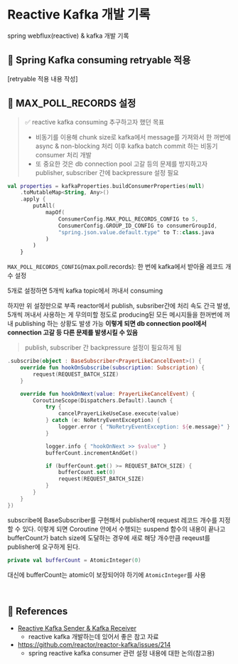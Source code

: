 # Reactive Kafka 개발 기록

spring webflux(reactive) & kafka 개발 기록

## 📌 Spring Kafka consuming retryable 적용

[retryable 적용 내용 작성]

## 📌 MAX_POLL_RECORDS 설정

>✅ reactive kafka consuming 추구하고자 했던 목표
> 
> - 비동기를 이용해 chunk size로 kafka에서 message를 가져와서 한 꺼번에 async & non-blocking 처리 이후 kafka batch commit 하는 비동기 consumer 처리 개발
> - 또 중요한 것은 db connection pool 고갈 등의 문제를 방지하고자 publisher, subscriber 간에 backpressure 설정 필요

```kotlin
val properties = kafkaProperties.buildConsumerProperties(null)
    .toMutableMap<String, Any>()
    .apply {
        putAll(
            mapOf(
                ConsumerConfig.MAX_POLL_RECORDS_CONFIG to 5,
                ConsumerConfig.GROUP_ID_CONFIG to consumerGroupId,
                "spring.json.value.default.type" to T::class.java
            )
        )
    }
```
`MAX_POLL_RECORDS_CONFIG`(max.poll.records): 한 번에 kafka에서 받아올 레코드 개수 설정

5개로 설정하면 5개씩 kafka topic에서 꺼내서 consuming

하지만 위 설정만으로 부족
reactor에서 publish, subsriber간에 처리 속도 간극 발생, 5개씩 꺼내서 사용하는 게 무의미할 정도로 producing된 모든 메시지들을 한꺼번에 꺼내 publishing 하는 상황도 발생 가능
**이렇게 되면 db connection pool에서 connection 고갈 등 다른 문제를 발생시킬 수 있음**

> publish, subscriber 간 backpressure 설정이 필요하게 됨

```kotlin
.subscribe(object : BaseSubscriber<PrayerLikeCancelEvent>() {
    override fun hookOnSubscribe(subscription: Subscription) {
        request(REQUEST_BATCH_SIZE)
    }

    override fun hookOnNext(value: PrayerLikeCancelEvent) {
        CoroutineScope(Dispatchers.Default).launch {
            try {
                cancelPrayerLikeUseCase.execute(value)
            } catch (e: NoRetryEventException) {
                logger.error { "NoRetryEventException: ${e.message}" }
            }

            logger.info { "hookOnNext >> $value" }
            bufferCount.incrementAndGet()

            if (bufferCount.get() >= REQUEST_BATCH_SIZE) {
                bufferCount.set(0)
                request(REQUEST_BATCH_SIZE)
            }
        }
    }
})
```
subscribe에 BaseSubscriber를 구현해서 publisher에 request 레코드 개수를 지정할 수 있다. 이렇게 되면 Coroutine 안에서 수행되는 suspend 함수의 내용이 끝나고 bufferCount가 batch size에 도달하는 경우에 새로 해당 개수만큼 reqeust를 publisher에 요구하게 된다.

```kotlin
private val bufferCount = AtomicInteger(0)
```
대신에 bufferCount는 atomic이 보장되어야 하기에 `AtomicInteger`를 사용

<br>

## 📌 References

- [Reactive Kafka Sender & Kafka Receiver](https://godekdls.github.io/Reactor%20Kafka/whatsnewinreactorkafka120release/)
  - reactive kafka 개발하는데 있어서 좋은 참고 자료
- https://github.com/reactor/reactor-kafka/issues/214
  - spring reactive kafka consumer 관련 설정 내용에 대한 논의(참고용)